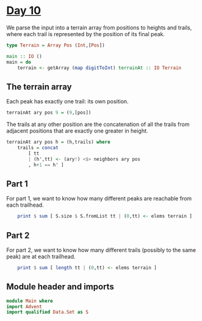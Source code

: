 # [Day 10](https://adventofcode.com/2024/day/10)

We parse the input into a terrain array from positions to heights and trails,
where each trail is represented by the position of its final peak.

```haskell top:1
type Terrain = Array Pos (Int,[Pos])
```

```haskell top:3
main :: IO ()
main = do
    terrain <- getArray (map digitToInt) terrainAt :: IO Terrain
```

## The terrain array

Each peak has exactly one trail: its own position.

```haskell
terrainAt ary pos 9 = (9,[pos])
```

The trails at any other position are the concatenation of all the
trails from adjacent positions that are exactly one greater in height.

```haskell
terrainAt ary pos h = (h,trails) where
    trails = concat
        [ tt 
        | (h',tt) <- (ary!) <$> neighbors ary pos
        , h+1 == h' ]
```

## Part 1

For part 1, we want to know how many different peaks are reachable
from each trailhead.

```haskell top:3
    print $ sum [ S.size $ S.fromList tt | (0,tt) <- elems terrain ]
```

## Part 2

For part 2, we want to know how many different trails (possibly to the same
peak) are at each trailhead.

```haskell top:3
    print $ sum [ length tt | (0,tt) <- elems terrain ]
```

## Module header and imports

```haskell top
module Main where
import Advent
import qualified Data.Set as S
```
